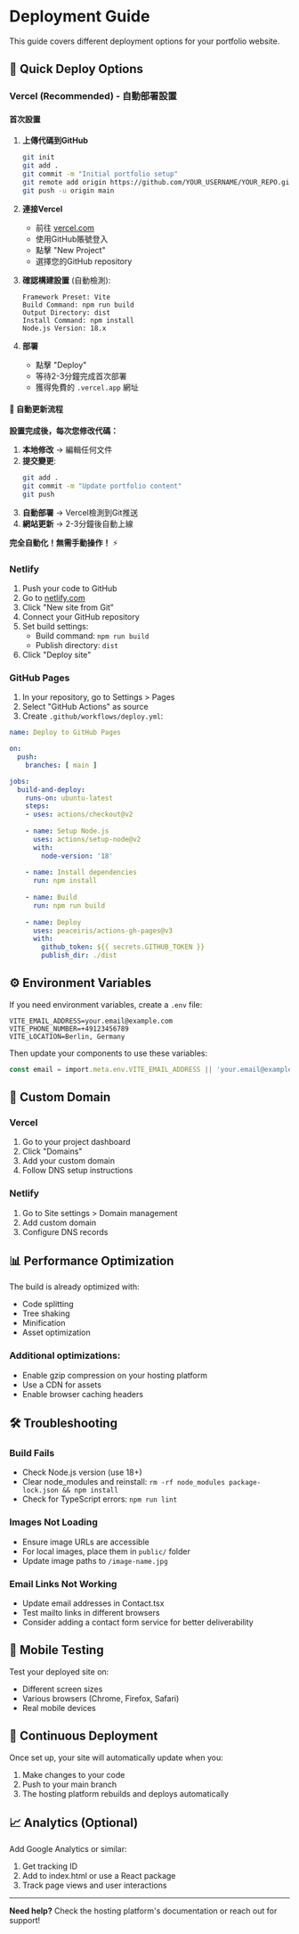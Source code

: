 # Deployment Guide

This guide covers different deployment options for your portfolio website.

## 🚀 Quick Deploy Options

### Vercel (Recommended) - 自動部署設置

#### 首次設置

1. **上傳代碼到GitHub**
   ```bash
   git init
   git add .
   git commit -m "Initial portfolio setup"
   git remote add origin https://github.com/YOUR_USERNAME/YOUR_REPO.git
   git push -u origin main
   ```

2. **連接Vercel**
   - 前往 [vercel.com](https://vercel.com)
   - 使用GitHub賬號登入
   - 點擊 "New Project"
   - 選擇您的GitHub repository

3. **確認構建設置** (自動檢測):
   ```
   Framework Preset: Vite
   Build Command: npm run build
   Output Directory: dist
   Install Command: npm install
   Node.js Version: 18.x
   ```

4. **部署**
   - 點擊 "Deploy"
   - 等待2-3分鐘完成首次部署
   - 獲得免費的 `.vercel.app` 網址

#### 🔄 自動更新流程

**設置完成後，每次您修改代碼：**

1. **本地修改** → 編輯任何文件
2. **提交變更**:
   ```bash
   git add .
   git commit -m "Update portfolio content"
   git push
   ```
3. **自動部署** → Vercel檢測到Git推送
4. **網站更新** → 2-3分鐘後自動上線

**完全自動化！無需手動操作！** ⚡

### Netlify

1. Push your code to GitHub
2. Go to [netlify.com](https://netlify.com)
3. Click "New site from Git"
4. Connect your GitHub repository
5. Set build settings:
   - Build command: `npm run build`
   - Publish directory: `dist`
6. Click "Deploy site"

### GitHub Pages

1. In your repository, go to Settings > Pages
2. Select "GitHub Actions" as source
3. Create `.github/workflows/deploy.yml`:

```yaml
name: Deploy to GitHub Pages

on:
  push:
    branches: [ main ]

jobs:
  build-and-deploy:
    runs-on: ubuntu-latest
    steps:
    - uses: actions/checkout@v2
    
    - name: Setup Node.js
      uses: actions/setup-node@v2
      with:
        node-version: '18'
        
    - name: Install dependencies
      run: npm install
      
    - name: Build
      run: npm run build
      
    - name: Deploy
      uses: peaceiris/actions-gh-pages@v3
      with:
        github_token: ${{ secrets.GITHUB_TOKEN }}
        publish_dir: ./dist
```

## ⚙️ Environment Variables

If you need environment variables, create a `.env` file:

```env
VITE_EMAIL_ADDRESS=your.email@example.com
VITE_PHONE_NUMBER=+49123456789
VITE_LOCATION=Berlin, Germany
```

Then update your components to use these variables:

```typescript
const email = import.meta.env.VITE_EMAIL_ADDRESS || 'your.email@example.com';
```

## 🔧 Custom Domain

### Vercel
1. Go to your project dashboard
2. Click "Domains"
3. Add your custom domain
4. Follow DNS setup instructions

### Netlify
1. Go to Site settings > Domain management
2. Add custom domain
3. Configure DNS records

## 📊 Performance Optimization

The build is already optimized with:
- Code splitting
- Tree shaking
- Minification
- Asset optimization

### Additional optimizations:
- Enable gzip compression on your hosting platform
- Use a CDN for assets
- Enable browser caching headers

## 🛠️ Troubleshooting

### Build Fails
- Check Node.js version (use 18+)
- Clear node_modules and reinstall: `rm -rf node_modules package-lock.json && npm install`
- Check for TypeScript errors: `npm run lint`

### Images Not Loading
- Ensure image URLs are accessible
- For local images, place them in `public/` folder
- Update image paths to `/image-name.jpg`

### Email Links Not Working
- Update email addresses in Contact.tsx
- Test mailto links in different browsers
- Consider adding a contact form service for better deliverability

## 📱 Mobile Testing

Test your deployed site on:
- Different screen sizes
- Various browsers (Chrome, Firefox, Safari)
- Real mobile devices

## 🔄 Continuous Deployment

Once set up, your site will automatically update when you:
1. Make changes to your code
2. Push to your main branch
3. The hosting platform rebuilds and deploys automatically

## 📈 Analytics (Optional)

Add Google Analytics or similar:

1. Get tracking ID
2. Add to index.html or use a React package
3. Track page views and user interactions

---

**Need help?** Check the hosting platform's documentation or reach out for support!